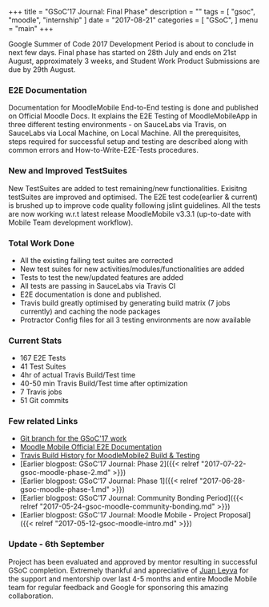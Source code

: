 +++
title = "GSoC’17 Journal: Final Phase"
description = ""
tags = [
    "gsoc",
    "moodle",
    "internship"
]
date = "2017-08-21"
categories = [
    "GSoC",
]
menu = "main"
+++

Google Summer of Code 2017 Development Period is about to conclude in next few days. Final phase has started on 28th July and ends on 21st August,  approximately 3 weeks, and Student Work Product Submissions are due by 29th August.

### E2E Documentation

Documentation for MoodleMobile End-to-End testing is done and published on Official Moodle Docs. It explains the E2E Testing of MoodleMobileApp in three different testing environments - on SauceLabs via Travis, on SauceLabs via Local Machine, on Local Machine. All the prerequisites, steps required for successful setup  and testing are described along with common errors and How-to-Write-E2E-Tests procedures.

### New and Improved TestSuites

New TestSuites are added to test remaining/new functionalities. Exisitng testSuites are improved and optimised. The E2E test code(earlier & current) is brushed up to improve code quality following jslint guidelines. All the tests are now working w.r.t latest release MoodleMobile v3.3.1 (up-to-date with  Mobile Team development workflow).

### Total Work Done
* All the existing failing test suites are corrected
* New test suites for new activities/modules/functionalities are added
* Tests to test the new/updated features are added 
* All tests are passing in SauceLabs via Travis CI
* E2E documentation is done and published.
* Travis build greatly optimised by generating build matrix (7 jobs currently) and caching the node packages
* Protractor Config files for all 3 testing environments are now available

### Current Stats

* 167 E2E Tests
* 41 Test Suites
* 4hr of actual Travis Build/Test time
* 40-50 min Travis Build/Test time after optimization
* 7 Travis jobs
* 51 Git commits

### Few related Links

* [Git branch for the GSoC'17 work](https://github.com/magician03/moodlemobile2/tree/gsoc2017)
* [Moodle Mobile Official E2E Documentation](https://docs.moodle.org/dev/Moodle_Mobile_End_To_End_Testing)
* [Travis Build History for MoodleMobile2 Build & Testing](https://travis-ci.org/magician03/moodlemobile2/builds)
* [Earlier blogpost: GSoC’17 Journal: Phase 2]({{< relref "2017-07-22-gsoc-moodle-phase-2.md" >}})
* [Earlier blogpost: GSoC’17 Journal: Phase 1]({{< relref "2017-06-28-gsoc-moodle-phase-1.md" >}})
* [Earlier blogpost: GSoC’17 Journal: Community Bonding Period]({{< relref "2017-05-24-gsoc-moodle-community-bonding.md" >}})
* [Earlier blogpost: GSoC'17 Journal: Moodle Mobile - Project Proposal]({{< relref "2017-05-12-gsoc-moodle-intro.md" >}})

### Update - 6th September
Project has been evaluated and approved by mentor resulting in successful GSoC completion. Extremely thankful and appreciative of [Juan Leyva](https://twitter.com/jleyvadelgado) for the support and mentorship over last 4-5 months and entire Moodle Mobile team for regular feedback and Google for sponsoring this amazing collaboration.